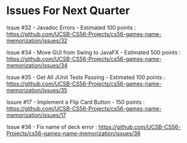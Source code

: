 # Issues For Next Quarter

Issue #32 - Javadoc Errors - Estimated 100 points : https://github.com/UCSB-CS56-Projects/cs56-games-name-memorization/issues/32

Issue #34 - Move GUI from Swing to JavaFX - Estimated 500 points : https://github.com/UCSB-CS56-Projects/cs56-games-name-memorization/issues/34

Issue #35 - Get All JUnit Tests Passing - Estimated 100 points : https://github.com/UCSB-CS56-Projects/cs56-games-name-memorization/issues/35

Issure #17 - Implement a Flip Card Button - 150 points : https://github.com/UCSB-CS56-Projects/cs56-games-name-memorization/issues/17

Issue #36 - Fix name of deck error : https://github.com/UCSB-CS56-Projects/cs56-games-name-memorization/issues/36
